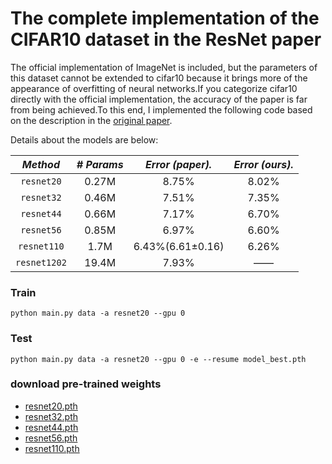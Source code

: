 # The complete implementation of the CIFAR10 dataset in the ResNet paper

The official implementation of ImageNet is included, but the parameters of this dataset cannot be extended to cifar10 because it brings more of the appearance of overfitting of neural networks.If you categorize cifar10 directly with the official implementation, the accuracy of the paper is far from being achieved.To this end, I implemented the following code based on the description in the [original paper](http://xxx.itp.ac.cn/abs/1512.03385).

Details about the models are below: 

|     *Method*      |*# Params*|*Error (paper).*|*Error (ours).*|
|:-----------------:|:--------:|:--------------:|:-------------:|
|    `resnet20`     |  0.27M   |    8.75%       |     8.02%     |
|    `resnet32`     |  0.46M   |    7.51%       |     7.35%     |
|    `resnet44`     |  0.66M   |    7.17%       |     6.70%     |
|    `resnet56`     |  0.85M   |    6.97%       |     6.60%     |
|    `resnet110`    |   1.7M   |6.43%(6.61±0.16)|     6.26%     |
|    `resnet1202`   |  19.4M   |    7.93%       |       ——      |
 

### Train
```text
python main.py data -a resnet20 --gpu 0 
```

### Test
```text
python main.py data -a resnet20 --gpu 0 -e --resume model_best.pth
```

### download pre-trained weights

- [resnet20.pth](https://raw.githubusercontent.com/Lornatang/ResNet/master/examples/cifar/pretrained_weight/resnet20.pth)
- [resnet32.pth](https://raw.githubusercontent.com/Lornatang/ResNet/master/examples/cifar/pretrained_weight/resnet32.pth)
- [resnet44.pth](https://raw.githubusercontent.com/Lornatang/ResNet/master/examples/cifar/pretrained_weight/resnet44.pth)
- [resnet56.pth](https://raw.githubusercontent.com/Lornatang/ResNet/master/examples/cifar/pretrained_weight/resnet56.pth)
- [resnet110.pth](https://raw.githubusercontent.com/Lornatang/ResNet/master/examples/cifar/pretrained_weight/resnet110.pth)
